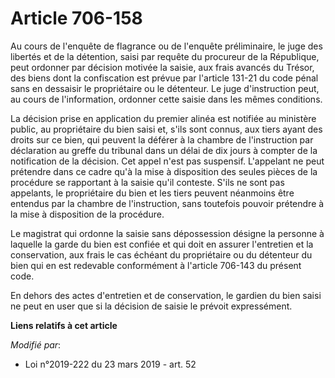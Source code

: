 # Article 706-158

Au cours de l'enquête de flagrance ou de l'enquête préliminaire, le juge des libertés et de la détention, saisi par requête
du procureur de la République, peut ordonner par décision motivée la saisie, aux frais avancés du Trésor, des biens dont la
confiscation est prévue par l'article 131-21 du code pénal sans en dessaisir le propriétaire ou le détenteur. Le juge
d'instruction peut, au cours de l'information, ordonner cette saisie dans les mêmes conditions.

La décision prise en application du premier alinéa est notifiée au ministère public, au propriétaire du bien saisi et, s'ils
sont connus, aux tiers ayant des droits sur ce bien, qui peuvent la déférer à la chambre de l'instruction par déclaration au
greffe du tribunal dans un délai de dix jours à compter de la notification de la décision. Cet appel n'est pas suspensif.
L'appelant ne peut prétendre dans ce cadre qu'à la mise à disposition des seules pièces de la procédure se rapportant à la
saisie qu'il conteste. S'ils ne sont pas appelants, le propriétaire du bien et les tiers peuvent néanmoins être entendus par
la chambre de l'instruction, sans toutefois pouvoir prétendre à la mise à disposition de la procédure.

Le magistrat qui ordonne la saisie sans dépossession désigne la personne à laquelle la garde du bien est confiée et qui doit
en assurer l'entretien et la conservation, aux frais le cas échéant du propriétaire ou du détenteur du bien qui en est
redevable conformément à l'article 706-143 du présent code.

En dehors des actes d'entretien et de conservation, le gardien du bien saisi ne peut en user que si la décision de saisie le
prévoit expressément.

**Liens relatifs à cet article**

_Modifié par_:

  - Loi n°2019-222 du 23 mars 2019 - art. 52
